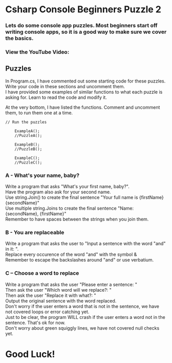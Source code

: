 # Csharp Console Beginners Puzzle 2
### Lets do some console app puzzles. Most beginners start off writing console apps, so it is a good way to make sure we cover the basics.

### View the YouTube Video: 


## Puzzles
In Program.cs, I have commented out some starting code for these puzzles. <br />
Write your code in these sections and uncomment them. <br />
I have provided some examples of similar functions to what each puzzle is asking for. Learn to read the code and modify it. <br />

At the very bottom, I have listed the functions. Comment and uncomment them, to run them one at a time.

```
// Run the puzzles

    ExampleA();
    //PuzzleA();

    ExampleB();
    //PuzzleB();

    ExampleC();
    //PuzzleC();
```

### A -  What's your name, baby?
Write a program that asks "What's your first name, baby?". <br />
Have the program also ask for your second name. <br />
Use string.Join() to create the final sentence "Your full name is {firstName} {secondName}"<br />
Use multiple string.Joins to create the final sentence "Name: {secondName}, {firstName}" <br />
Remember to have spaces between the strings when you join them. <br />


### B - You are replaceable
Write a program that asks the user to "Input a sentence with the word "and" in it: ". <br />
Replace every occurence of the word "and" with the symbol & <br />
Remember to escape the backslashes around "and" or use verbatium.<br />


### C – Choose a word to replace
Write a program that asks the user "Please enter a sentence: "<br />
Then ask the user "Which word will we replace?: " <br />
Then ask the user "Replace it with what?: " <br />
Output the original sentence with the word replaced. <br />
Don't worry if the user enters a word that is not in the sentence, we have not covered loops or error catching yet. <br />
Just to be clear, the program WILL crash if the user enters a word not in the sentence. That's ok for now. <br />
Don't worry about green squiggly lines, we have not covered null checks yet. <br />


# Good Luck!